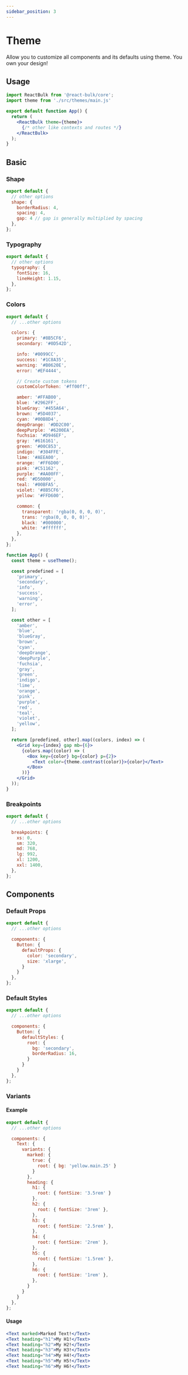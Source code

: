 ```yaml
---
sidebar_position: 3
---
```


# Theme

Allow you to customize all components and its defaults using theme. You own your design!

## Usage

```jsx title="src/index.js"
import ReactBulk from '@react-bulk/core';
import theme from './src/themes/main.js'

export default function App() {
  return (
    <ReactBulk theme={theme}>
      {/* other like contexts and routes */}
    </ReactBulk>
  );
}
```

## Basic

### Shape

```jsx title="src/themes/main.js"
export default {
  // other options
  shape: {
    borderRadius: 4,
    spacing: 4,
    gap: 4 // gap is generally multiplied by spacing
  },
};
```

### Typography

```jsx title="src/themes/main.js"
export default {
  // other options
  typography: {
    fontSize: 16,
    lineHeight: 1.15,
  },
};
```

### Colors

```jsx title="src/themes/main.js"
export default {
  // ...other options

  colors: {
    primary: '#8B5CF6',
    secondary: '#0D542D',

    info: '#0099CC',
    success: '#1C8A35',
    warning: '#B0620E',
    error: '#EF4444',

    // Create custom tokens
    customColorToken: '#ff00ff',

    amber: '#FFAB00',
    blue: '#2962FF',
    blueGray: '#455A64',
    brown: '#5D4037',
    cyan: '#00B8D4',
    deepOrange: '#DD2C00',
    deepPurple: '#6200EA',
    fuchsia: '#D946EF',
    gray: '#616161',
    green: '#00C853',
    indigo: '#304FFE',
    lime: '#AEEA00',
    orange: '#FF6D00',
    pink: '#C51162',
    purple: '#AA00FF',
    red: '#D50000',
    teal: '#00BFA5',
    violet: '#8B5CF6',
    yellow: '#FFD600',

    common: {
      transparent: 'rgba(0, 0, 0, 0)',
      trans: 'rgba(0, 0, 0, 0)',
      black: '#000000',
      white: '#ffffff',
    },
  },
};
```

```jsx live
function App() {
  const theme = useTheme();

  const predefined = [
    'primary',
    'secondary',
    'info',
    'success',
    'warning',
    'error',
  ];

  const other = [
    'amber',
    'blue',
    'blueGray',
    'brown',
    'cyan',
    'deepOrange',
    'deepPurple',
    'fuchsia',
    'gray',
    'green',
    'indigo',
    'lime',
    'orange',
    'pink',
    'purple',
    'red',
    'teal',
    'violet',
    'yellow',
  ];

  return [predefined, other].map((colors, index) => (
    <Grid key={index} gap mb={6}>
      {colors.map((color) => (
        <Box key={color} bg={color} p={2}>
          <Text color={theme.contrast(color)}>{color}</Text>
        </Box>
      ))}
    </Grid>
  ));
}
```

### Breakpoints

```jsx title="src/themes/main.js"
export default {
  // ...other options

  breakpoints: {
    xs: 0,
    sm: 320,
    md: 768,
    lg: 992,
    xl: 1200,
    xxl: 1400,
  },
};
```

## Components

### Default Props

```jsx title="src/themes/main.js"
export default {
  // ...other options

  components: {
    Button: {
      defaultProps: {
        color: 'secondary',
        size: 'xlarge',
      }
    }
  },
};
```

### Default Styles

```jsx title="src/themes/main.js"
export default {
  // ...other options

  components: {
    Button: {
      defaultStyles: {
        root: {
          bg: 'secondary',
          borderRadius: 16,
        }
      }
    }
  },
};
```

### Variants

#### Example
```jsx title="src/themes/main.js"
export default {
  // ...other options

  components: {
    Text: {
      variants: {
        marked: {
          true: {
            root: { bg: 'yellow.main.25' }
          }
        },
        heading: {
          h1: {
            root: { fontSize: '3.5rem' }
          },
          h2: {
            root: { fontSize: '3rem' },
          },
          h3: {
            root: { fontSize: '2.5rem' },
          },
          h4: {
            root: { fontSize: '2rem' },
          },
          h5: {
            root: { fontSize: '1.5rem' },
          },
          h6: {
            root: { fontSize: '1rem' },
          },
        }
      }
    }
  },
};
```

#### Usage
```jsx
<Text marked>Marked Text!</Text>
<Text heading="h1">My H1!</Text>
<Text heading="h2">My H2!</Text>
<Text heading="h3">My H3!</Text>
<Text heading="h4">My H4!</Text>
<Text heading="h5">My H5!</Text>
<Text heading="h6">My H6!</Text>
```

